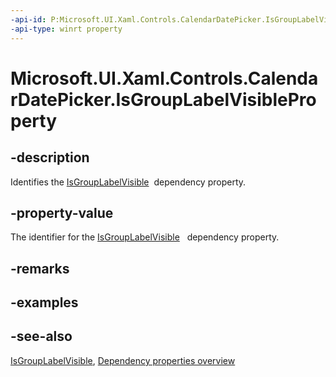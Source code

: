 ```yaml
---
-api-id: P:Microsoft.UI.Xaml.Controls.CalendarDatePicker.IsGroupLabelVisibleProperty
-api-type: winrt property
---
```


<!-- Property syntax
public Windows.UI.Xaml.DependencyProperty IsGroupLabelVisibleProperty { get; }
-->

# Microsoft.UI.Xaml.Controls.CalendarDatePicker.IsGroupLabelVisibleProperty

## -description
Identifies the [IsGroupLabelVisible](calendardatepicker_isgrouplabelvisible.md)  dependency property.

## -property-value
The identifier for the [IsGroupLabelVisible](calendardatepicker_isgrouplabelvisible.md)   dependency property.

## -remarks

## -examples

## -see-also
[IsGroupLabelVisible](calendardatepicker_isgrouplabelvisible.md), [Dependency properties overview](/windows/uwp/xaml-platform/dependency-properties-overview)
